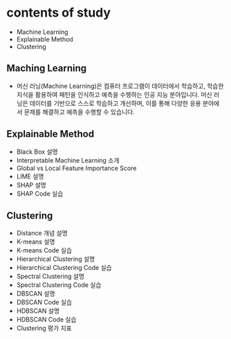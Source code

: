 # contents of study

- Machine Learning
- Explainable Method
- Clustering

## Maching Learning

- 머신 러닝(Machine Learning)은 컴퓨터 프로그램이 데이터에서 학습하고, 학습한 지식을 활용하여 패턴을 인식하고 예측을 수행하는 인공 지능 분야입니다. 머신 러닝은 데이터를 기반으로 스스로 학습하고 개선하며, 이를 통해 다양한 응용 분야에서 문제를 해결하고 예측을 수행할 수 있습니다.

## Explainable Method

- Black Box 설명
- Interpretable Machine Learning 소개
- Global vs Local Feature Importance Score
- LIME 설명
- SHAP 설명
- SHAP Code 실습

## Clustering

- Distance 개념 설명
- K-means 설명
- K-means Code 실습
- Hierarchical Clustering 설명
- Hierarchical Clustering Code 실습
- Spectral Clustering 설명
- Spectral Clustering Code 실습
- DBSCAN 설명
- DBSCAN Code 실습
- HDBSCAN 설명
- HDBSCAN Code 실습
- Clustering 평가 지표
